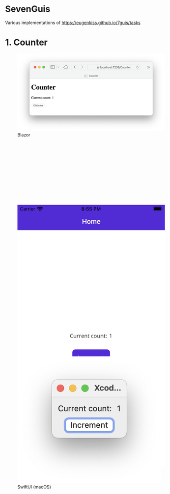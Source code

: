 # SevenGuis
Various implementations of https://eugenkiss.github.io/7guis/tasks

# 1. Counter

<figure style="width: 30rem; height: 30rem">
  <img src="assets/1-counter-blazor.png" alt="" />
  <figcaption>Blazor</figcaption>
</figure>

<figure style="width: 30rem; height: 30rem">
  <img src="assets/1-counter-maui-ios.png" alt="" />
  <figcaption>MAUI (iPhone)</figcaption>
</figure>

<figure style="width: 30rem; height: 30rem">
  <img src="assets/1-counter-swiftui-macos.png" alt="" />
  <figcaption>SwiftUI (macOS)</figcaption>
</figure>
